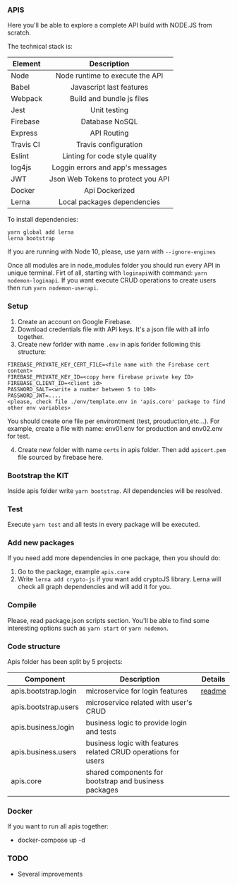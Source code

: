 ### APIS

Here you'll be able to explore a complete API build with NODE.JS from scratch. 

The technical stack is: 

| Element       | Description                     | 
| --------------|:-------------------------------:| 
| Node          | Node runtime to execute the API |
| Babel         | Javascript last features        |   
| Webpack       | Build and bundle js files       | 
| Jest          | Unit testing                    |
| Firebase      | Database NoSQL                  |
| Express       | API Routing                     |
| Travis CI     | Travis configuration            |
| Eslint        | Linting for code style quality  |
| log4js        | Loggin errors and app's messages|
| JWT           | Json Web Tokens to protect you API |
| Docker        | Api Dockerized                     |
| Lerna         | Local packages dependencies        |

To install dependencies:
```
yarn global add lerna 
lerna bootstrap
``` 
If you are running with Node 10, please, use yarn with `--ignore-engines`

Once all modules are in node_modules folder you should run every API in unique terminal.
Firt of all, starting with `loginapi`with command: `yarn nodemon-loginapi`.
If you want execute CRUD operations to create users then run `yarn nodemon-userapi`. 


### Setup

1) Create an account on Google Firebase.
2) Download credentials file with API keys. It's a json file with all info together. 
3) Create new forlder with name `.env` in apis forlder following this structure:
```
FIREBASE_PRIVATE_KEY_CERT_FILE=<file name with the Firebase cert content>
FIREBASE_PRIVATE_KEY_ID=<copy here firebase private key ID>
FIREBASE_CLIENT_ID=<client id>
PASSWORD_SALT=<write a number between 5 to 100>
PASSWORD_JWT=....
<please, check file ./env/template.env in 'apis.core' package to find other env variables>
```

You should create one file per environtment (test, prouduction,etc...). 
For example, create a file with name: env01.env for production and env02.env for test.

4) Create new folder with name `certs` in apis folder. Then add `apicert.pem` file sourced by firebase here.

### Bootstrap the KIT

Inside apis folder write `yarn bootstrap`. All dependencies will be resolved.

### Test

Execute `yarn test` and all tests in every package will be executed.  

### Add new packages

If you need add more dependencies in one package, then you should do:
1) Go to the package, example `apis.core`
2) Write `lerna add crypto-js` if you want add cryptoJS library. Lerna will check all graph dependencies and will add it for you. 

### Compile

Please, read package.json scripts section. You'll be able to find some interesting options such as `yarn start` or `yarn nodemon`.

### Code structure

Apis folder has been split by 5 projects:

|Component | Description | Details |
|----------|-------------|------|
|apis.bootstrap.login| microservice for login features| [readme](./packages/apis.bootstrap.login/readme.md) |
|apis.bootstrap.users| microservice related with user's CRUD| |
|apis.business.login| business logic to provide login and tests| |
|apis.business.users| business logic with features related CRUD operations for users| |
|apis.core| shared components for bootstrap and business packages| |

### Docker

If you want to run all apis together: 

- docker-compose up -d

### TODO

- Several improvements 


